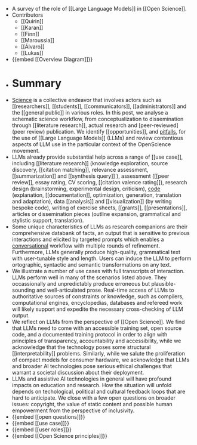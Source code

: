 - A survey of the role of [[Large Language Models]] in [[Open Science]].
- Contributors
	- [[Quirin]]
	- [[Karan]]
	- [[Finn]]
	- [[Maroussia]]
	- [[Álvaro]]
	- [[Lukas]]
- {{embed [[Overview Diagram]]}}
- # Summary
- [Science](science) is a collective endeavor that involves actors such as [[researchers]], [[students]], [[communicators]], [[administrators]] and the [[general public]] in various roles. In this post, we analyse a schematic science workflow, from conceptualization to dissemination through [[literature research]], actual research and [peer-reviewed](peer review) publication. We identify [[opportunities]], and [pitfalls]([[challenges]]), for the use of [[Large Language Models]] (LLMs) and review contentious aspects of LLM use in the particular context of the OpenScience movement.
- LLMs already provide substantial help across a range of [[use case]], including [[literature research]] (knowledge exploration, source discovery, [[citation matching]], relevance assessment, [[summarization]] and [[synthesis query]] ), assessment ([[peer review]], essay rating, CV scoring, [[citation valence rating]]), research design (brainstorming, experimental design, criticism), [code]([[programming]]) (explanation, [[documentation]], optimization, generation, translation and adaptation), data [[analysis]] and [[visualization]] (by writing bespoke code), writing of exercise sheets, [[grants]], [[presentations]], articles or dissemination pieces (outline expansion, grammatical and stylistic support, translation).
- Some unique characteristics of LLMs as research companions are their comprehensive databank of facts, an output that is sensitive to previous interactions and elicited by targeted prompts which enables a [conversational]([[conversation]]) workflow with multiple rounds of refinement. Furthermore, LLMs generally produce high-quality, grammatical text with user-tunable style and length. Users can induce the LLM to perform ortographic, syntactic and semantic transformations on any text.
- We illustrate a number of use cases with full transcripts of interaction. LLMs perform well in many of the scenarios listed above. They occassionally and unpredictably produce erroneous but plausible-sounding and well-articulated prose. Real-time access of LLMs to authoritative sources of constraints or knowledge, such as compilers, computational engines, encyclopedias, databases and refereed work will likely support and expedite the necessary cross-checking of LLM output.
- We reflect on LLMs from the perspective of [[Open Science]]. We find that LLMs need to come with an accessible training set, open source code, and a documented training protocol in order to align with principles of transparency, accountability and accessibility, while we acknowledge that the technology poses some structural [[interpretability]] problems. Similarly, while we salute the proliferation of compact models for consumer hardware, we acknowledge that LLMs and broader AI technologies pose serious ethical challenges that warrant a societal discussion about their deployment.
- LLMs and assistive AI technologies in general will have profound impacts on education and research. How the situation will unfold depends on techological, political and cultural feedback loops that are hard to anticipate. We close with a few open questions on broader issues: copyright, the value of static content and possible human empowerment from the perspective of inclusivity.
- {{embed [[open questions]]}}
- {{embed [[use case]]}}
- {{embed [[user roles]]}}
- {{embed [[Open Science principles]]}}